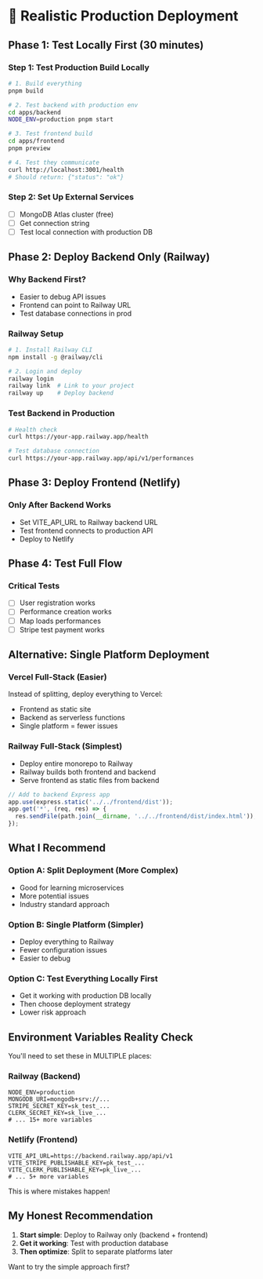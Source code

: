 # 🎯 Realistic Production Deployment

## Phase 1: Test Locally First (30 minutes)

### Step 1: Test Production Build Locally
```bash
# 1. Build everything
pnpm build

# 2. Test backend with production env
cd apps/backend
NODE_ENV=production pnpm start

# 3. Test frontend build
cd apps/frontend  
pnpm preview

# 4. Test they communicate
curl http://localhost:3001/health
# Should return: {"status": "ok"}
```

### Step 2: Set Up External Services
- [ ] MongoDB Atlas cluster (free)
- [ ] Get connection string
- [ ] Test local connection with production DB

## Phase 2: Deploy Backend Only (Railway)

### Why Backend First?
- Easier to debug API issues
- Frontend can point to Railway URL
- Test database connections in prod

### Railway Setup
```bash
# 1. Install Railway CLI
npm install -g @railway/cli

# 2. Login and deploy
railway login
railway link  # Link to your project
railway up    # Deploy backend
```

### Test Backend in Production
```bash
# Health check
curl https://your-app.railway.app/health

# Test database connection
curl https://your-app.railway.app/api/v1/performances
```

## Phase 3: Deploy Frontend (Netlify)

### Only After Backend Works
- Set VITE_API_URL to Railway backend URL
- Test frontend connects to production API
- Deploy to Netlify

## Phase 4: Test Full Flow

### Critical Tests
- [ ] User registration works
- [ ] Performance creation works  
- [ ] Map loads performances
- [ ] Stripe test payment works

## Alternative: Single Platform Deployment

### Vercel Full-Stack (Easier)
Instead of splitting, deploy everything to Vercel:
- Frontend as static site
- Backend as serverless functions
- Single platform = fewer issues

### Railway Full-Stack (Simplest)
- Deploy entire monorepo to Railway
- Railway builds both frontend and backend
- Serve frontend as static files from backend

```javascript
// Add to backend Express app
app.use(express.static('../../frontend/dist'));
app.get('*', (req, res) => {
  res.sendFile(path.join(__dirname, '../../frontend/dist/index.html'));
});
```

## What I Recommend

### Option A: Split Deployment (More Complex)
- Good for learning microservices
- More potential issues
- Industry standard approach

### Option B: Single Platform (Simpler)
- Deploy everything to Railway
- Fewer configuration issues  
- Easier to debug

### Option C: Test Everything Locally First
- Get it working with production DB locally
- Then choose deployment strategy
- Lower risk approach

## Environment Variables Reality Check

You'll need to set these in MULTIPLE places:

### Railway (Backend)
```env
NODE_ENV=production
MONGODB_URI=mongodb+srv://...
STRIPE_SECRET_KEY=sk_test_...
CLERK_SECRET_KEY=sk_live_...
# ... 15+ more variables
```

### Netlify (Frontend) 
```env
VITE_API_URL=https://backend.railway.app/api/v1
VITE_STRIPE_PUBLISHABLE_KEY=pk_test_...
VITE_CLERK_PUBLISHABLE_KEY=pk_live_...
# ... 5+ more variables
```

This is where mistakes happen!

## My Honest Recommendation

1. **Start simple**: Deploy to Railway only (backend + frontend)
2. **Get it working**: Test with production database
3. **Then optimize**: Split to separate platforms later

Want to try the simple approach first?